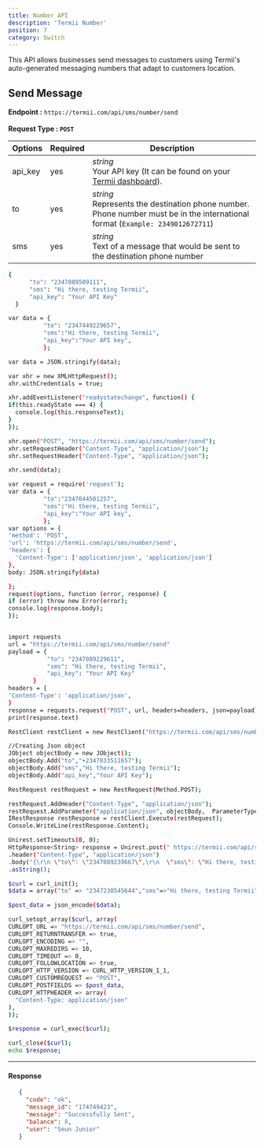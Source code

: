 ```yaml
---
title: Number API
description: 'Termii Number'
position: 7
category: Switch
---
```


This API allows businesses send messages to customers using Termii's auto-generated messaging numbers that adapt to customers location.

## Send Message
<b>Endpoint :</b>
`
https://termii.com/api/sms/number/send
`<br> <br> <b>Request Type : </b>**`POST`**


Options | Required | Description |
--- | --- | --- |
api_key | yes | *string*<br> Your API key (It can be found on your <a href="https://accounts.termii.com/#/" target="_blank" style="text-decoration:underline; cursor:pointer">Termii dashboard</a>). | 
to | yes |*string*<br> Represents the destination phone number. Phone number must be in the international format (`Example: 2349012672711`)  | 
sms | yes |*string*<br>Text of a message that would be sent to the destination phone number  | 

<code-group>
   <code-block label="JSON" active>

  ```bash
 {
        "to": "2347089509111",
        "sms": "Hi there, testing Termii",
        "api_key": "Your API Key"
    }
  ```

  </code-block>
  <code-block label="JavaScript">

  ```bash
  var data = {
            "to": "2347449229657",
            "sms":"Hi there, testing Termii",
            "api_key":"Your API key",
            };

var data = JSON.stringify(data);

var xhr = new XMLHttpRequest();
xhr.withCredentials = true;

xhr.addEventListener("readystatechange", function() {
  if(this.readyState === 4) {
    console.log(this.responseText);
  }
});

xhr.open("POST", "https://termii.com/api/sms/number/send");
xhr.setRequestHeader("Content-Type", "application/json");
xhr.setRequestHeader("Content-Type", "application/json");

xhr.send(data);


  ```

  </code-block>
 <code-block label="NodeJs" >

  ```bash
 var request = require('request');
var data = {
            "to":"2347044501257",
            "sms":"Hi there, testing Termii",
            "api_key":"Your API key",
            };
var options = {
  'method': 'POST',
  'url': 'https://termii.com/api/sms/number/send',
  'headers': {
    'Content-Type': ['application/json', 'application/json']
  },
  body: JSON.stringify(data)

};
request(options, function (error, response) { 
  if (error) throw new Error(error);
  console.log(response.body);
});

  ```

  </code-block>
 <code-block label="Python">

  ```bash

import requests
url = "https://termii.com/api/sms/number/send"
payload = {
             "to": "2347089229611",
             "sms": "Hi there, testing Termii",
             "api_key": "Your API Key"
         }
headers = {
  'Content-Type': 'application/json',
}
response = requests.request("POST", url, headers=headers, json=payload)
print(response.text)
  ```
  </code-block>

<code-block label="C#" >

  ```bash
RestClient restClient = new RestClient("https://termii.com/api/sms/number/send");

//Creating Json object
JObject objectBody = new JObject();
objectBody.Add("to","+2347033511657");
objectBody.Add("sms","Hi there, testing Termii");
objectBody.Add("api_key","Your API Key");

RestRequest restRequest = new RestRequest(Method.POST);

restRequest.AddHeader("Content-Type", "application/json");
restRequest.AddParameter("application/json", objectBody,  ParameterType.RequestBody);
IRestResponse restResponse = restClient.Execute(restRequest);
Console.WriteLine(restResponse.Content);

  ```

  </code-block>
<code-block label="Java" >

  ```bash
Unirest.setTimeouts(0, 0);
HttpResponse<String> response = Unirest.post(" https://termii.com/api/sms/number/send")
  .header("Content-Type", "application/json")
  .body("{\r\n \"to\": \"2347089239667\",\r\n  \"sms\": \"Hi there, testing Termii \",\r\n   \"api_key\": \"Your API Key\"\r\n    }")
  .asString();
  ```
  </code-block>
<code-block label="PHP" >

  ```bash
$curl = curl_init();
$data = array("to" => "2347230545644","sms"=>"Hi there, testing Termii","api_key" => "Your API key",  );

$post_data = json_encode($data);

curl_setopt_array($curl, array(
  CURLOPT_URL => "https://termii.com/api/sms/number/send",
  CURLOPT_RETURNTRANSFER => true,
  CURLOPT_ENCODING => "",
  CURLOPT_MAXREDIRS => 10,
  CURLOPT_TIMEOUT => 0,
  CURLOPT_FOLLOWLOCATION => true,
  CURLOPT_HTTP_VERSION => CURL_HTTP_VERSION_1_1,
  CURLOPT_CUSTOMREQUEST => "POST",
  CURLOPT_POSTFIELDS => $post_data,
  CURLOPT_HTTPHEADER => array(
    "Content-Type: application/json"
  ),
));

$response = curl_exec($curl);

curl_close($curl);
echo $response;
  ```
  </code-block>
</code-group>


<hr />

#### Response

```JSON
   {
     "code": "ok",
     "message_id": "174749423",
     "message": "Successfully Sent",
     "balance": 8,
     "user": "Seun Junior"
   }
```

